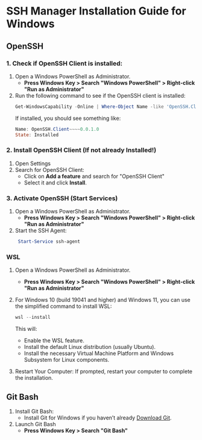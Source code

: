 # SSH Manager Installation Guide for Windows
## OpenSSH
### 1. Check if OpenSSH Client is installed:
1. Open a Windows PowerShell as Administrator.
   - **Press Windows Key > Search "Windows PowerShell" > Right-click "Run as Administrator"**
2. Run the following command to see if the OpenSSH client is installed:
    ```powershell
    Get-WindowsCapability -Online | Where-Object Name -like 'OpenSSH.Client*'
    ```
    If installed, you should see something like:
    ```powershell
    Name: OpenSSH.Client~~~~0.0.1.0
    State: Installed
    ```

### 2. Install OpenSSH Client (If not already Installed!)
1. Open Settings
2. Search for OpenSSH Client:
   - Click on **Add a feature** and search for "OpenSSH Client"
   - Select it and click **Install**.

### 3. Activate OpenSSH (Start Services)
1. Open a Windows PowerShell as Administrator.
   - **Press Windows Key > Search "Windows PowerShell" > Right-click "Run as Administrator"**
2. Start the SSH Agent:
   ```powershell
    Start-Service ssh-agent
   ```

### WSL
1. Open a Windows PowerShell as Administrator.
   - **Press Windows Key > Search "Windows PowerShell" > Right-click "Run as Administrator"**
2. For Windows 10 (build 19041 and higher) and Windows 11, you can use the simplified command to install WSL:
    ```powershell
    wsl --install
    ```

    This will:
    - Enable the WSL feature.
    - Install the default Linux distribution (usually Ubuntu).
    - Install the necessary Virtual Machine Platform and Windows Subsystem for Linux components.
3. Restart Your Computer:
If prompted, restart your computer to complete the installation.

## Git Bash
1. Install Git Bash:
   - Install Git for Windows if you haven’t already [Download Git](https://git-scm.com/downloads).
2. Launch Git Bash
   - **Press Windows Key > Search "Git Bash"**